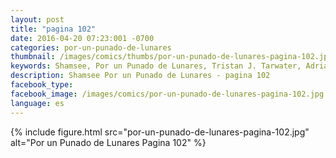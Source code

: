 ```yaml
---
layout: post
title: "pagina 102"
date: 2016-04-20 07:23:001 -0700
categories: por-un-punado-de-lunares
thumbnail: /images/comics/thumbs/por-un-punado-de-lunares-pagina-102.jpg
keywords: Shamsee, Por un Punado de Lunares, Tristan J. Tarwater, Adrian Ricker
description: Shamsee Por un Punado de Lunares - pagina 102
facebook_type: 
facebook_image: /images/comics/por-un-punado-de-lunares-pagina-102.jpg
language: es
---
```

{% include figure.html src="por-un-punado-de-lunares-pagina-102.jpg" alt="Por un Punado de Lunares Pagina 102" %}
